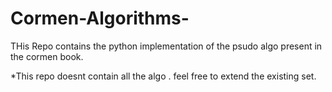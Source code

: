 # Cormen-Algorithms-
THis Repo contains the python implementation of the psudo algo present in the cormen book.

*This repo doesnt contain all the algo . feel free to extend the existing set.
